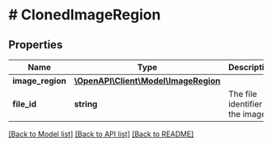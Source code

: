 # # ClonedImageRegion

## Properties

Name | Type | Description | Notes
------------ | ------------- | ------------- | -------------
**image_region** | [**\OpenAPI\Client\Model\ImageRegion**](ImageRegion.md) |  | [optional] 
**file_id** | **string** | The file identifier of the image. | [optional] 

[[Back to Model list]](../../README.md#documentation-for-models) [[Back to API list]](../../README.md#documentation-for-api-endpoints) [[Back to README]](../../README.md)


